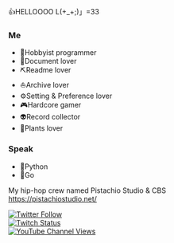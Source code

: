👍HELLOOOO L(+_+;)」=33

### Me

- 🐢Hobbyist programmer
- 📖Document lover
- ⛏Readme lover
- ⛵Archive lover
- ⚙Setting & Preference lover
- 🎮Hardcore gamer
- 👽Record collector
- 🌾Plants lover

### Speak

- 🐍Python
- 🔰Go

My hip-hop crew named Pistachio Studio & CBS  
https://pistachiostudio.net/
 
<a href="https://twitter.com/quojama"><img alt="Twitter Follow" src="https://img.shields.io/twitter/follow/quojama?style=social"></a>  
<a href="https://www.twitch.tv/guojama"><img alt="Twitch Status" src="https://img.shields.io/twitch/status/guojama?style=social"></a>  
<a href="https://www.youtube.com/c/pistachiostudiokngw"><img alt="YouTube Channel Views" src="https://img.shields.io/youtube/channel/views/UC4oADTMJOqCjFuZiGz89DBw?style=social"></a>
